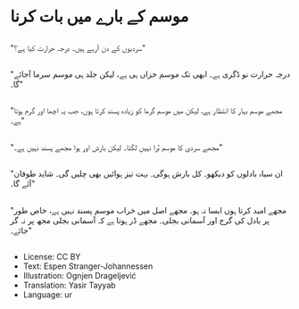 # موسم کے بارے میں بات کرنا

##
"سردیوں کے دن آرہے ہیں۔ درجہ حرارت کیا ہے؟"

##
"درجہ حرارت نو ڈگری ہے۔ ابھی تک موسم خزاں ہی ہے، لیکن جلد ہی موسم سرما آجائے گا۔"

##
"مجھے موسم بہار کا انتظار ہے، لیکن میں موسم گرما کو زیادہ پسند کرتا ہوں، جب یہ اچھا اور گرم ہوتا ہے۔"

##
"مجھے سردی کا موسم بُرا نہیں لگتا۔ لیکن بارش اور ہوا مجھے پسند نہیں ہے۔"

##
"ان سیاہ بادلوں کو دیکھو۔ کل بارش ہوگی۔ بہت تیز ہوائیں بھی چلیں گی۔ شاید طوفان آئے گا۔"

##
"مجھے امید کرتا ہوں ایسا نہ ہو۔ مجھے اصل میں خراب موسم پسند نہیں ہے، خاص طور پر بادل کی گرج اور آسمانی بجلی۔ مجھے ڈر ہوتا ہے کہ آسمانی بجلی مجھ پر نہ گر جائے۔"

##
* License: CC BY
* Text: Espen Stranger-Johannessen
* Illustration: Ognjen Drageljević
* Translation: Yasir Tayyab
* Language: ur
